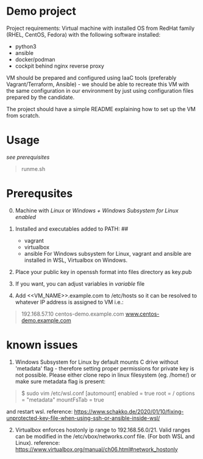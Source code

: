 # Demo project                  #

Project requirements:
  Virtual machine with installed OS from RedHat family (RHEL, CentOS, Fedora) with the following software installed:
   - python3
   - ansible
   - docker/podman
   - cockpit behind nginx reverse proxy

  VM should be prepared and configured using IaaC tools (preferably Vagrant/Terraform, Ansible) - we should be able to recreate this VM with the same configuration in our environment by just using configuration files prepared by the candidate.

  The project should have a simple README explaining how to set up the VM from scratch.


# Usage #
*see prerequisites*

> runme.sh





# Prerequsites #

0. Machine with *Linux* or *Windows + Windows Subsystem for Linux enabled*

1. Installed and executables added to PATH: ##
   - vagrant
   - virtualbox
   - ansible
For Windows subsystem for Linux, vagrant and ansible are installed in WSL, Virtualbox on Windows.

2. Place your public key in openssh format into files directory as key.pub

3. If you want, you can adjust variables in *variable* file

4. Add <<VM_NAME>>.example.com to /etc/hosts so it can be resolved to whatever IP address is assigned to VM i.e.:
> 192.168.57.10	centos-demo.example.com www.centos-demo.example.com


 # known issues #

1. Windows Subsystem for Linux by default mounts C drive without 'metadata' flag - therefore setting proper permissions
   for private key is not possible. 
   Please either clone repo in linux filesystem (eg. /home/) or make sure metadata flag is present:

>$ sudo vim /etc/wsl.conf
>    [automount]
>    enabled = true
>    root = /
>    options = "metadata"
>    mountFsTab = true

   and restart wsl.
   reference: https://www.schakko.de/2020/01/10/fixing-unprotected-key-file-when-using-ssh-or-ansible-inside-wsl/


2. Virtualbox enforces hostonly ip range to 192.168.56.0/21.
   Valid ranges can be modified in the /etc/vbox/networks.conf file. (For both WSL and Linux).
   reference: https://www.virtualbox.org/manual/ch06.html#network_hostonly
